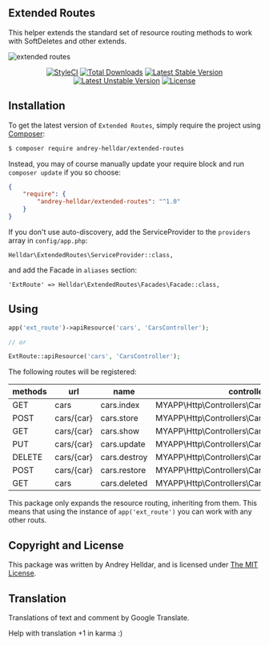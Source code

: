 ## Extended Routes

This helper extends the standard set of resource routing methods to work with SoftDeletes and other extends.

![extended routes](https://user-images.githubusercontent.com/10347617/42021379-1da20efa-7ac3-11e8-8f99-72e6728029fe.png)

<p align="center">
    <a href="https://styleci.io/repos/138897572"><img src="https://styleci.io/repos/138897572/shield" alt="StyleCI" /></a>
    <a href="https://packagist.org/packages/andrey-helldar/extended-routes"><img src="https://img.shields.io/packagist/dt/andrey-helldar/extended-routes.svg?style=flat-square" alt="Total Downloads" /></a>
    <a href="https://packagist.org/packages/andrey-helldar/extended-routes"><img src="https://poser.pugx.org/andrey-helldar/extended-routes/v/stable?format=flat-square" alt="Latest Stable Version" /></a>
    <a href="https://packagist.org/packages/andrey-helldar/extended-routes"><img src="https://poser.pugx.org/andrey-helldar/extended-routes/v/unstable?format=flat-square" alt="Latest Unstable Version" /></a>
    <a href="LICENSE"><img src="https://poser.pugx.org/andrey-helldar/extended-routes/license?format=flat-square" alt="License" /></a>
</p>


## Installation

To get the latest version of `Extended Routes`, simply require the project using [Composer](https://getcomposer.org):

```bash
$ composer require andrey-helldar/extended-routes
```

Instead, you may of course manually update your require block and run `composer update` if you so choose:

```json
{
    "require": {
        "andrey-helldar/extended-routes": "^1.0"
    }
}
```

If you don't use auto-discovery, add the ServiceProvider to the `providers` array in `config/app.php`:

    Helldar\ExtendedRoutes\ServiceProvider::class,

and add the Facade in `aliases` section:

    'ExtRoute' => Helldar\ExtendedRoutes\Facades\Facade::class,


## Using

```php
app('ext_route')->apiResource('cars', 'CarsController');

// or

ExtRoute::apiResource('cars', 'CarsController');
```

The following routes will be registered:

| methods | url | name | controller |
| --- | --- | --- | --- |
| GET | cars | cars.index | MYAPP\Http\Controllers\CarsController@index |
| POST | cars/{car} | cars.store | MYAPP\Http\Controllers\CarsController@store |
| GET | cars/{car} | cars.show | MYAPP\Http\Controllers\CarsController@show |
| PUT | cars/{car} | cars.update | MYAPP\Http\Controllers\CarsController@update |
| DELETE | cars/{car} | cars.destroy | MYAPP\Http\Controllers\CarsController@destroy |
| POST | cars/{car} | cars.restore | MYAPP\Http\Controllers\CarsController@restore |
| GET | cars | cars.deleted | MYAPP\Http\Controllers\CarsController@deleted |

This package only expands the resource routing, inheriting from them. This means that using the instance of `app('ext_route')` you can work with any other routs.


## Copyright and License

This package was written by Andrey Helldar, and is licensed under [The MIT License](LICENSE).


## Translation

Translations of text and comment by Google Translate.

Help with translation +1 in karma :)
